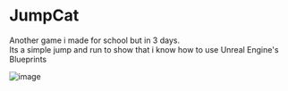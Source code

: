 # JumpCat

Another game i made for school but in 3 days. <br>
Its a simple jump and run to show that i know how to use Unreal Engine's Blueprints

![image](https://github.com/vaporvee/JumpCat/assets/80621863/fcd4c9a3-9987-44ca-8e13-a92ab86669ee)
